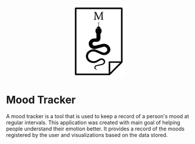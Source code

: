 <p align="center">
  <img src="static/images/my-logo.png">
</p>

#  Mood Tracker

A mood tracker is a tool that is used to keep a record of a person's mood at regular intervals.
This application was created with main goal of helping people understand their emotion better.
It provides a record of the moods registered by the user and visualizations based on the data stored.
